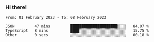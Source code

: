 ### Hi there!

<!--START_SECTION:waka-->

```text
From: 01 February 2023 - To: 08 February 2023

JSON         47 mins         █████████████████████░░░░   84.07 %
TypeScript   8 mins          ████░░░░░░░░░░░░░░░░░░░░░   15.75 %
Other        0 secs          ░░░░░░░░░░░░░░░░░░░░░░░░░   00.18 %
```

<!--END_SECTION:waka-->
